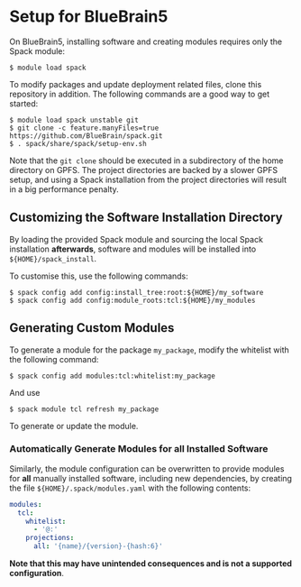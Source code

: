 # Setup for BlueBrain5

On BlueBrain5, installing software and creating modules requires only the
Spack module:

    $ module load spack

To modify packages and update deployment related files,
clone this repository in addition.
The following commands are a good way to get started:

    $ module load spack unstable git
    $ git clone -c feature.manyFiles=true https://github.com/BlueBrain/spack.git
    $ . spack/share/spack/setup-env.sh

Note that the `git clone` should be executed in a subdirectory of the home
directory on GPFS.
The project directories are backed by a slower GPFS setup, and using a
Spack installation from the project directories will result in a big
performance penalty.

## Customizing the Software Installation Directory

By loading the provided Spack module and sourcing the local Spack
installation **afterwards**,
software and modules will be installed into `${HOME}/spack_install`.

To customise this, use the following commands:

    $ spack config add config:install_tree:root:${HOME}/my_software
    $ spack config add config:module_roots:tcl:${HOME}/my_modules

## Generating Custom Modules

To generate a module for the package `my_package`,
modify the whitelist with the following command:

    $ spack config add modules:tcl:whitelist:my_package

And use

    $ spack module tcl refresh my_package

To generate or update the module.

### Automatically Generate Modules for all Installed Software

Similarly, the module configuration can be overwritten to provide modules
for **all** manually installed software, including new dependencies, by
creating the file `${HOME}/.spack/modules.yaml` with the following
contents:
```yaml
modules:
  tcl:
    whitelist:
      - '@:'
    projections:
      all: '{name}/{version}-{hash:6}'
```
**Note that this may have unintended consequences and is not a supported configuration**.
